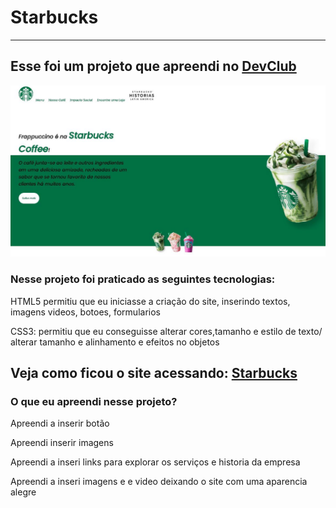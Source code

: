 <h1>Starbucks</h1>
<hr>
<h2>Esse foi um projeto que apreendi no <a href="https://rodolfomori.com.br/devclub-n1/">DevClub</a> </h2>
<img src="https://github.com/Adriana39/Starbucks/blob/main/assets/capa.JPG?raw=true"/>
<h3>Nesse projeto foi praticado as seguintes tecnologias:</h3>
<p>HTML5 permitiu que eu iniciasse a criação do site, inserindo textos, imagens videos, botoes, formularios </p>
<p>CSS3: permitiu que eu conseguisse alterar cores,tamanho e estilo de texto/ alterar tamanho e alinhamento e efeitos no objetos</p>
<h2>Veja como ficou o site acessando: <a href="https://astarbucks.netlify.app/">Starbucks</a> </h2>
<h3>O que eu apreendi nesse projeto?</h3>
<p>Apreendi a inserir botão </p>
<p>Apreendi inserir imagens</p>
<p>Apreendi a inseri links para explorar os serviços e historia da empresa</p>
<p>Apreendi a inseri imagens e e video deixando o site com uma aparencia alegre</p>
